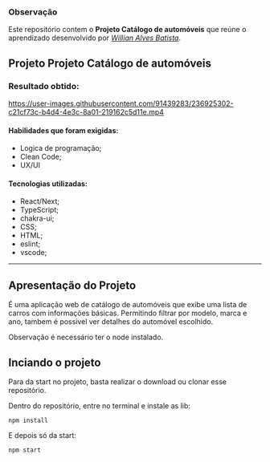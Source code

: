 ### Observação

Este repositório contem o **Projeto Catálogo de automóveis** que reúne o aprendizado desenvolvido por _[Willian Alves Batista](https://www.linkedin.com/in/willian-alves-batista-60aa6a180/)_.

## Projeto Projeto Catálogo de automóveis

### Resultado obtido:

https://user-images.githubusercontent.com/91439283/236925302-c21cf73c-b4d4-4e3c-8a01-219162c5d11e.mp4



#### Habilidades que foram exigidas:

  - Logica de programação;
  - Clean Code;
  - UX/UI

#### Tecnologias utilizadas:

  - React/Next;
  - TypeScript;
  - chakra-ui;
  - CSS;
  - HTML;
  - eslint;
  - vscode;

---

## Apresentação do Projeto

É uma aplicação web de catálogo de automóveis que exibe uma lista de carros com
informações básicas. Permitindo filtrar por modelo, marca e ano, tambem é possivel ver detalhes do automóvel escolhido. 

Observação é necessário ter o node instalado.

## Inciando o projeto

Para da start no projeto, basta realizar o download ou clonar esse repositório.

Dentro do repositório, entre no terminal e instale as lib:

    npm install

E depois só da start:

    npm start

